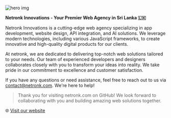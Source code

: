 ![hero img](https://github.blog/wp-content/uploads/2020/12/102393310-07478b80-3f8d-11eb-84eb-392d555ebd29.png?fit=1200%2C630)

__Netronk Innovations - Your Premier Web Agency in Sri Lanka 🇱🇰__

Netronk Innovations is a cutting-edge web agency specializing in app development, website design, API integration, and AI solutions. We leverage modern technologies, including various JavaScript frameworks, to create innovative and high-quality digital products for our clients.

At netronk, we are dedicated to delivering top-notch web solutions tailored to your needs. Our team of experienced developers and designers collaborates closely with you to transform your ideas into reality. We take pride in our commitment to excellence and customer satisfaction.

If you have any questions or need assistance, feel free to reach out to us via [contact@netronk.com](mailto:contact@netronk.com). We're here to help!

> Thank you for visiting netronk.com on GitHub! We look forward to collaborating with you and building amazing web solutions together.

🌐 [Visit our website](https://netronk.com)


